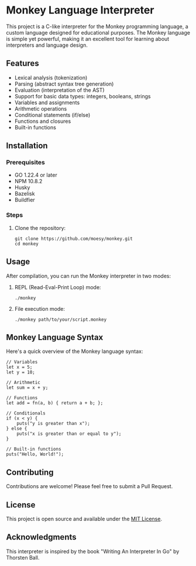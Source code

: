 # Monkey Language Interpreter

This project is a C-like interpreter for the Monkey programming language, a custom language designed for educational purposes. The Monkey language is simple yet powerful, making it an excellent tool for learning about interpreters and language design.

## Features

- Lexical analysis (tokenization)
- Parsing (abstract syntax tree generation)
- Evaluation (interpretation of the AST)
- Support for basic data types: integers, booleans, strings
- Variables and assignments
- Arithmetic operations
- Conditional statements (if/else)
- Functions and closures
- Built-in functions

## Installation

### Prerequisites

- GO 1.22.4 or later
- NPM 10.8.2
- Husky
- Bazelisk
- Buildfier

### Steps

1. Clone the repository:
   ```
   git clone https://github.com/moesy/monkey.git
   cd monkey
   ```

## Usage

After compilation, you can run the Monkey interpreter in two modes:

1. REPL (Read-Eval-Print Loop) mode:

   ```
   ./monkey
   ```

2. File execution mode:
   ```
   ./monkey path/to/your/script.monkey
   ```

## Monkey Language Syntax

Here's a quick overview of the Monkey language syntax:

```monkey
// Variables
let x = 5;
let y = 10;

// Arithmetic
let sum = x + y;

// Functions
let add = fn(a, b) { return a + b; };

// Conditionals
if (x < y) {
    puts("y is greater than x");
} else {
    puts("x is greater than or equal to y");
}

// Built-in functions
puts("Hello, World!");
```

## Contributing

Contributions are welcome! Please feel free to submit a Pull Request.

## License

This project is open source and available under the [MIT License](LICENSE).

## Acknowledgments

This interpreter is inspired by the book "Writing An Interpreter In Go" by Thorsten Ball.
